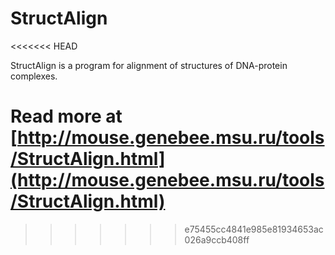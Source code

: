 # StructAlign
<<<<<<< HEAD

StructAlign is a program for alignment of structures of DNA-protein complexes.

Read more at [http://mouse.genebee.msu.ru/tools/StructAlign.html](http://mouse.genebee.msu.ru/tools/StructAlign.html)
=======
>>>>>>> e75455cc4841e985e81934653ac026a9ccb408ff
